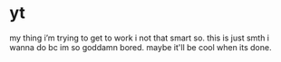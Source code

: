 # yt
my thing i’m trying to get to work i not that smart so.
this is just smth i wanna do bc im so goddamn bored.
maybe it'll be cool when its done.
